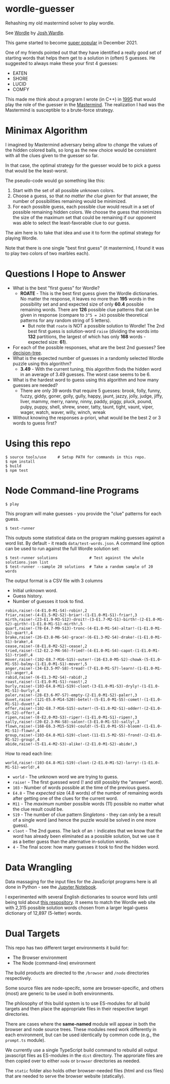 # wordle-guesser

Rehashing my old mastermind solver to play wordle.

See [Wordle](https://www.powerlanguage.co.uk/wordle/) by
[Josh Wardle](https://github.com/powerlanguage).

This game started to become
[super popular](https://www.nytimes.com/2022/01/03/technology/wordle-word-game-creator.html)
in December 2021.

One of my friends pointed out that they have identified a really good set of starting
words that helps them get to a solution in (often) 5 guesses.  He suggested to always
make these your first 4 guesses:

- EATEN
- SHORE
- LUCID
- COMFY

This made me think about a program I wrote (in C++) in
[1995](https://github.com/mckoss/startpad/blob/6d30b86ae81bb74c551a3116e75527110ca5c7be/labs/cpp/Mastermind/Mstrmind.cpp)
that would play the role of the guesser in the [Mastermind](https://webgamesonline.com/mastermind/).  The realization
I had was the Mastermind is susceptible to a brute-force strategy.

# Minimax Algorithm

I imagined by Mastermind adversary being allow to *change* the values of the hidden
colored balls, so long as the new choice would be consistent with all the clues
given to the guesser so far.

In that case, the optimal strategy for the guesser would be to pick a guess that would
be the least-worst.

The pseudo-code would go something like this:

1. Start with the set of all possible unknown colors.
2. Choose a guess, so that *no matter the clue given* for that answer,
   the number of possibilities remaining would be minimized.
3. For each possible guess, each possible clue would result in a set of
   possible remaining hidden colors.  We choose the guess that minimizes
   the size of the maximum set that could be remaining if our opponent
   was able to select the least-favorable clue to our guess.

The aim here is to take that idea and use it to form the optimal strategy
for playing Wordle.

Note that there is one single "best first guess" (it mastermind, I found it
was to play two colors of two marbles each).

# Questions I Hope to Answer

- What is the best "first guess" for Wordle?
  - **ROATE** - This is the best first guess given the Wordle dictionaries. No
    matter the response, it leaves no more than **195** words in the possibility
    set and and expected size of only **60.4** possible remaining words.  There
    are **126** possible clue patterns that can be given in response (compare to
    `3^5 = 243` possible theoretical patterns for any random string of 5
    letters).
    - But note that `roate` is NOT a possible solution to Wordle!  The 2nd best
      first guess is solution-word `raise` (dividing the words into **132**
      partitions, the largest of which has only **168** words - expected size: **61**).
- For each of the possible responses, what are the best 2nd guesses?
  See [decision-tree](./data/decision-tree.json).
- What is the expected number of guesses in a randomly selected Wordle
  puzzle using this algorithm?
  - **3.49** - With the current tuning, this algorithm finds the hidden word
  in an average of 3.49 guesses.  The worst case seems to be 6.
- What is the hardest word to guess using this algorithm and how many guesses
  are needed?
  - There are only 39 words that require 5 guesses: brook, folly, funny, fuzzy,
    giddy, goner, golly, gully, happy, jaunt, jazzy, jolly, judge, jiffy, liver,
    mammy, merry, nanny, ninny, paddy, piggy, pluck, pound, pulpy, puppy, shell,
    shrew, sneer, tatty, taunt, tight, vaunt, viper, wager, watch, waver, willy,
    winch, wreak
- Without knowing the responses a-priori, what would be the best 2 or 3 words to
  guess first?

# Using this repo

```
$ source tools/use     # Setup PATH for commands in this repo.
$ npm install
$ build
$ npm test
```

# Node Command-line Programs

```
$ play
```

This program will make guesses - you provide the "clue" patterns for each guess.

```
$ test-runner
```

This outputs some statistical data on the program making guesses against
a word list.  By default - it reads `data/test-words.json`.  A command
line option can be used to run against the full Wordle solution set:

```
$ test-runner solutions              # Test against the whole solutions.json list
$ test-runner --sample 20 solutions  # Take a random sample of 20 words
```

The output format is a CSV file with 3 columns

- Initial unknown word.
- Guess history.
- Number of guesses it took to find.

```
robin,raise!-(4-E1.0-M1-S4)-robin!,2
friar,raise!-(4-E1.5-M2-S2)-briar!-(1-E1.0-M1-S1)-friar!,3
mirth,raise!-(23-E1.9-M3-S12)-droit!-(3-E1.7-M2-S1)-birth!-(2-E1.0-M1-S2)-girth!-(1-E1.0-M1-S1)-mirth!,5
quart,raise!-(78-E4.7-M9-S13)-tronc-(4-E1.0-M1-S4)-altar!-(1-E1.0-M1-S1)-quart!,4
brake,raise!-(26-E3.8-M6-S4)-grace!-(6-E1.3-M2-S4)-drake!-(1-E1.0-M1-S1)-brake!,4
cease,raise!-(8-E1.8-M2-S2)-cease!,2
tried,raise!-(12-E2.2-M4-S6)-fried!-(4-E1.0-M1-S4)-capot-(1-E1.0-M1-S1)-tried!,4
mover,raise!-(102-E8.7-M16-S15)-outer!-(16-E3.0-M5-S2)-chowk-(5-E1.0-M1-S5)-balmy-(1-E1.0-M1-S1)-mover!,5
anger,raise!-(34-E3.5-M7-S8)-tread!-(7-E1.0-M1-S7)-learn!-(1-E1.0-M1-S1)-anger!,4
rabid,raise!-(6-E1.3-M2-S4)-rabid!,2
roast,raise!-(1-E1.0-M1-S1)-roast!,2
burly,raise!-(103-E4.8-M11-S19)-cloot-(3-E1.0-M1-S3)-dryly!-(1-E1.0-M1-S1)-burly!,4
paler,raise!-(28-E3.6-M7-S7)-empty-(2-E1.0-M1-S2)-paler!,3
duvet,raise!-(121-E5.0-M14-S20)-betel!-(5-E1.0-M1-S5)-comet!-(1-E1.0-M1-S1)-duvet!,4
offer,raise!-(102-E8.7-M16-S15)-outer!-(5-E1.8-M2-S1)-odder!-(2-E1.0-M1-S2)-offer!,4
ripen,raise!-(8-E2.0-M3-S3)-riper!-(1-E1.0-M1-S1)-ripen!,3
sally,raise!-(20-E2.3-M4-S8)-salon!-(3-E1.0-M1-S3)-sally!,3
flown,raise!-(168-E6.3-M15-S19)-could!-(5-E1.0-M1-S5)-bloom!-(1-E1.0-M1-S1)-flown!,4
group,raise!-(103-E4.8-M11-S19)-cloot-(11-E1.5-M2-S5)-frond!-(2-E1.0-M1-S2)-group!,4
abide,raise!-(5-E1.4-M2-S3)-alike!-(2-E1.0-M1-S2)-abide!,3
```

How to read each line:

```
world,raise!-(103-E4.8-M11-S19)-cloot-(2-E1.0-M1-S2)-lorry!-(1-E1.0-M1-S1)-world!,4
```

- `world` - The unknown word we are trying to guess.
- `raise!` - The first guessed word (! and still possibly the "answer" word).
- `103` - Number of words possible at the time of the previous guess.
- `E4.8` - The *expected* size (4.8 words) of the number of remaining words
  after getting one of the clues for the current word.
- `M11` - The *maximum* number possible words (11) possible no matter what the
  clue result could be.
- `S19` - The number of clue pattern *Singletons* - they can only be a result
  of a single word (and hence the puzzle would be solved in one more guess).
- `cloot` - The 2nd guess.  The lack of an `!` indicates that we know that the
  word has already been eliminated as a possible solution, but we use it as
  a better guess than the alternative in-solution words.
- `4` - The final score: how many guesses it took to find the hidden word.


# Data Wrangling

Data massaging for the input files for the JavaScript programs here is all done
in Python - see the [Jupyter Notebook](./tools/notebook.ipynb).

I experimented with several English dictionaries to source word lists until
being told about [this respository](https://github.com/AllValley/WordleDictionary).
It seems to match the Wordle web site with 2,315 possible solution words
chosen from a larger legal-guess dictionary of 12,897 (5-letter) words.

# Dual Targets

This repo has two different target environments it build for:

- The Browser environment
- The Node (command-line) environment

The build products are directed to the `/browser` and `/node` directories
respectively.

Some source files are node-specifc, some are browser-specific, and others (most)
are generic to be used in both environments.

The philosophy of this build system is to use ES-modules for all build targets
and then place the appropriate files in their respective target directories.

There are cases where the **same-named** module will appear in both the
browser and node source trees.  These modules need work differently in each
environment, but can be used identically by common code (e.g., the `prompt.ts`
module).

We currently use a single TypeScript build command to rebuild all output
javascript files as ES-modules in the `dist` directory.  The approriate files are
then copied over to either `node` or `browser` directories as needed.

The `static` folder also holds other browser-needed files (html and css files)
that are needed to serve the browser website (statically).